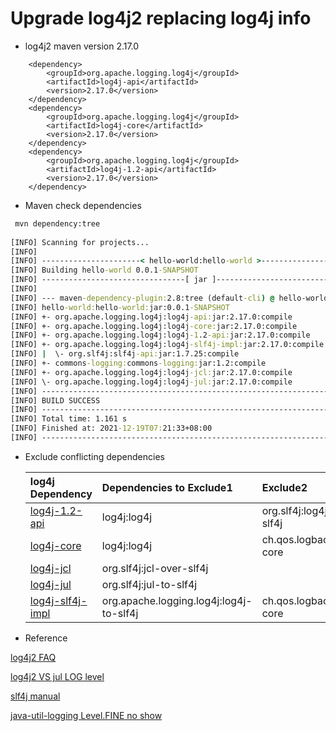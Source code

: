 # Upgrade log4j2 replacing log4j info

 + log4j2 maven version 2.17.0

````maven
	<dependency>
		<groupId>org.apache.logging.log4j</groupId>
		<artifactId>log4j-api</artifactId>
		<version>2.17.0</version>			
	</dependency>
	<dependency>
		<groupId>org.apache.logging.log4j</groupId>
		<artifactId>log4j-core</artifactId>
		<version>2.17.0</version>
	</dependency>	
	<dependency>
		<groupId>org.apache.logging.log4j</groupId>
		<artifactId>log4j-1.2-api</artifactId>
		<version>2.17.0</version>
	</dependency>
````

 + Maven check dependencies

````cmd
 mvn dependency:tree
 
[INFO] Scanning for projects...
[INFO] 
[INFO] ----------------------< hello-world:hello-world >-----------------------
[INFO] Building hello-world 0.0.1-SNAPSHOT
[INFO] --------------------------------[ jar ]---------------------------------
[INFO] 
[INFO] --- maven-dependency-plugin:2.8:tree (default-cli) @ hello-world ---
[INFO] hello-world:hello-world:jar:0.0.1-SNAPSHOT
[INFO] +- org.apache.logging.log4j:log4j-api:jar:2.17.0:compile
[INFO] +- org.apache.logging.log4j:log4j-core:jar:2.17.0:compile
[INFO] +- org.apache.logging.log4j:log4j-1.2-api:jar:2.17.0:compile
[INFO] +- org.apache.logging.log4j:log4j-slf4j-impl:jar:2.17.0:compile
[INFO] |  \- org.slf4j:slf4j-api:jar:1.7.25:compile
[INFO] +- commons-logging:commons-logging:jar:1.2:compile
[INFO] +- org.apache.logging.log4j:log4j-jcl:jar:2.17.0:compile
[INFO] \- org.apache.logging.log4j:log4j-jul:jar:2.17.0:compile
[INFO] ------------------------------------------------------------------------
[INFO] BUILD SUCCESS
[INFO] ------------------------------------------------------------------------
[INFO] Total time: 1.161 s
[INFO] Finished at: 2021-12-19T07:21:33+08:00
[INFO] ------------------------------------------------------------------------
````

 + Exclude conflicting dependencies

	| log4j Dependency | Dependencies to Exclude1 | Exclude2 | Exclude3 |
	| :--- | :--- | :--- | :--- |
	| [log4j-1.2-api](log4j-1.2-api) | log4j:log4j | org.slf4j:log4j-over-slf4j ||
	| [log4j-core](log4j-core) | log4j:log4j | ch.qos.logback:logback-core | org.apache.logging.log4j:log4j-to-slf4j |
	| [log4j-jcl](log4j-jcl) | org.slf4j:jcl-over-slf4j |||
	| [log4j-jul](log4j-jul) | org.slf4j:jul-to-slf4j |||
	| [log4j-slf4j-impl](log4j-slf4j-impl) | org.apache.logging.log4j:log4j-to-slf4j| ch.qos.logback:logback-core ||

 + Reference

[log4j2 FAQ](https://logging.apache.org/log4j/2.x/faq.html)

[log4j2 VS jul LOG level](https://logging.apache.org/log4j/2.x/log4j-jul/index.html)
	
[slf4j manual](http://www.slf4j.org/manual.html)

[java-util-logging Level.FINE no show](https://stackoverflow.com/questions/6315699/why-are-the-level-fine-logging-messages-not-showing)
	
	